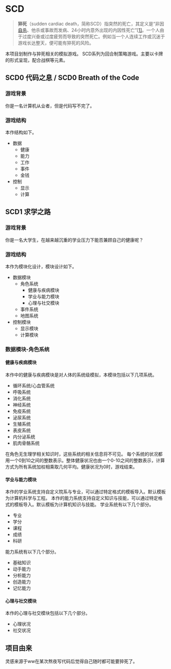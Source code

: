 # SCD

>**猝死**（sudden cardiac death，简称SCD）指突然的死亡，其定义是“非因[自杀](https://zh.wikipedia.org/wiki/自殺)、他杀或事故而发病、24小时内意外出现的内因性死亡”[[1\]](https://zh.wikipedia.org/wiki/猝死#cite_note-圖解循環系統-1)。一个人由于过度兴奋或过度疲劳而导致的突然死亡。例如当一个人连续工作或沉迷于游戏长达整天，便可能有猝死的风险。

本项目划制作与猝死相关的模拟游戏。
SCD系列为回合制策略游戏。主要以卡牌的形式呈现，配合战棋等元素。

## SCD0 代码之息 / SCD0 Breath of the Code

### 游戏背景

你是一名计算机从业者，但是代码写不完了。

### 游戏结构

本作结构如下。
+ 数据
  + 健康
  + 能力
  + 工作
  + 事件
  + 金钱
+ 控制
  + 显示
  + 计算


## SCD1 求学之路

### 游戏背景

你是一名大学生，在越来越沉重的学业压力下能否兼顾自己的健康呢？

### 游戏结构

本作为模块化设计，模块设计如下。 
+ 数据模块
  + 角色系统
    + 健康与疾病模块
    + 学业与能力模块
    + 心理与社交模块
  + 事件系统
  + 地图系统
+ 控制模块
    + 显示模块
    + 计算模块

### 数据模块-角色系统

#### 健康与疾病模块

本作中的健康与疾病模块是对人体的系统级模拟，本模块包括以下几项系统。
+ 循环系统/心血管系统
+ 呼吸系统
+ 消化系统
+ 神经系统
+ 免疫系统
+ 泌尿系统
+ 生殖系统
+ 表皮系统
+ 内分泌系统
+ 肌肉骨骼系统

在角色无生理学相关知识时，这些系统的相关信息将不可见。
每个系统的状况都用一个0到10之间的整数表示。整体健康状况也由一个0-10之间的整数表示，计算方式为所有系统加权相乘取几何平均。健康状况为0时，游戏结束。


#### 学业与能力模块

本作的学业系统支持自定义院系与专业，可以通过特定格式的模板导入。默认模板为计算机科学与工程。
本作的能力系统支持自定义知识与技能，可以通过特定格式的模板导入。默认模板为计算机知识与技能。
学业系统有以下几个部分。
+ 专业
+ 学分
+ 课程
+ 成绩
+ 科研

能力系统有以下几个部分。
+ 基础知识
+ 动手能力
+ 分析能力
+ 创造能力
+ 记忆能力

#### 心理与社交模块

本作的心理与社交模块包括以下几个部分。
+ 心理状况
+ 社交状况


## 项目由来

灵感来源于ww在某次熬夜写代码后觉得自己随时都可能要猝死了。
